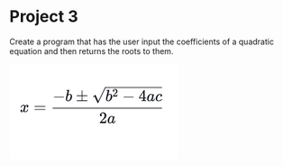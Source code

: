 # Project 3 #

Create a program that has the user input the coefficients of a quadratic equation and then returns the roots to them.

![](qForm.png)
